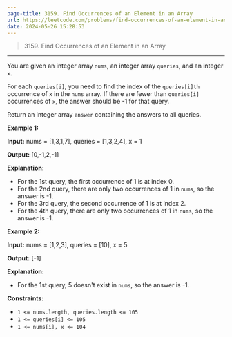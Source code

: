 ```yaml
---
page-title: 3159. Find Occurrences of an Element in an Array
url: https://leetcode.com/problems/find-occurrences-of-an-element-in-an-array/description/
date: 2024-05-26 15:28:53
---
```


> 3159\. Find Occurrences of an Element in an Array

---

You are given an integer array `nums`, an integer array `queries`, and an integer `x`.

For each `queries[i]`, you need to find the index of the `queries[i]th` occurrence of `x` in the `nums` array. If there are fewer than `queries[i]` occurrences of `x`, the answer should be -1 for that query.

Return an integer array `answer` containing the answers to all queries.

**Example 1:**

**Input:** nums = \[1,3,1,7\], queries = \[1,3,2,4\], x = 1

**Output:** \[0,-1,2,-1\]

**Explanation:**

-   For the 1st query, the first occurrence of 1 is at index 0.
-   For the 2nd query, there are only two occurrences of 1 in `nums`, so the answer is -1.
-   For the 3rd query, the second occurrence of 1 is at index 2.
-   For the 4th query, there are only two occurrences of 1 in `nums`, so the answer is -1.

**Example 2:**

**Input:** nums = \[1,2,3\], queries = \[10\], x = 5

**Output:** \[-1\]

**Explanation:**

-   For the 1st query, 5 doesn't exist in `nums`, so the answer is -1.

**Constraints:**

-   `1 <= nums.length, queries.length <= 105`
-   `1 <= queries[i] <= 105`
-   `1 <= nums[i], x <= 104`